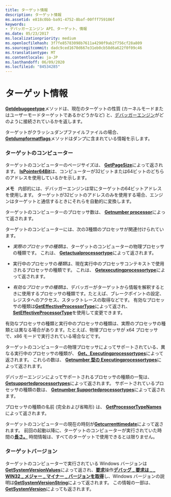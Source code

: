 ```yaml
---
title: ターゲット情報
description: ターゲット情報
ms.assetid: e818c0bb-ba91-4752-8baf-00fff759106f
keywords:
- デバッガーエンジン API、ターゲット、情報
ms.date: 05/23/2017
ms.localizationpriority: medium
ms.openlocfilehash: 3f7fe85783098b7611a4290f9ab2f756cf28a809
ms.sourcegitcommit: dadc9ced1670d667e31eb0cb58d6a622f0f09c46
ms.translationtype: MT
ms.contentlocale: ja-JP
ms.lasthandoff: 06/09/2020
ms.locfileid: "84534285"
---
```

# <a name="target-information"></a>ターゲット情報


[**Getdebuggeetype**](https://docs.microsoft.com/windows-hardware/drivers/ddi/dbgeng/nf-dbgeng-idebugcontrol3-getdebuggeetype)メソッドは、現在のターゲットの性質 (カーネルモードまたはユーザーモードターゲットであるかどうかなど) と、[デバッガーエンジン](introduction.md#debugger-engine)がどのように接続されているかを返します。

ターゲットがクラッシュダンプファイルファイルの場合、 [**Getdumpformatflags**](https://docs.microsoft.com/windows-hardware/drivers/ddi/dbgeng/nf-dbgeng-idebugcontrol3-getdumpformatflags)メソッドはダンプに含まれている情報を示します。

### <a name="span-idtarget_s_computerspanspan-idtarget_s_computerspantargets-computer"></a><span id="target_s_computer"></span><span id="TARGET_S_COMPUTER"></span>ターゲットのコンピューター

ターゲットのコンピューターのページサイズは、 [**GetPageSize**](https://docs.microsoft.com/windows-hardware/drivers/ddi/dbgeng/nf-dbgeng-idebugcontrol3-getpagesize)によって返されます。 [**IsPointer64Bit**](https://docs.microsoft.com/windows-hardware/drivers/ddi/dbgeng/nf-dbgeng-idebugcontrol3-ispointer64bit)は、コンピューターが32ビットまたは64ビットのどちらのアドレスを使用しているかを示します。

**メモ**   内部的には、デバッガーエンジンは常にターゲットの64ビットアドレスを使用します。 ターゲットが32ビットのアドレスのみを使用する場合、エンジンはターゲットと通信するときにそれらを自動的に変換します。

 

ターゲットのコンピューターのプロセッサ数は、 [**Getnumber processor**](https://docs.microsoft.com/windows-hardware/drivers/ddi/dbgeng/nf-dbgeng-idebugcontrol3-getnumberprocessors)によって返されます。

ターゲットのコンピューターには、次の3種類のプロセッサが関連付けられています。

-   *実際のプロセッサの種類*は、ターゲットのコンピューターの物理プロセッサの種類です。 これは、 [**Getactualprocessortype**](https://docs.microsoft.com/windows-hardware/drivers/ddi/dbgeng/nf-dbgeng-idebugcontrol3-getactualprocessortype)によって返されます。

-   実行中のプロセッサの*種類*は、現在実行中のプロセッサコンテキストで使用されるプロセッサの種類です。 これは、 [**Getexecutingprocessortype**](https://docs.microsoft.com/windows-hardware/drivers/ddi/dbgeng/nf-dbgeng-idebugcontrol3-getexecutingprocessortype)によって返されます。

-   *有効なプロセッサの種類*は、デバッガーがターゲットから情報を解釈するときに使用するプロセッサの種類です。たとえば、ブレークポイントの設定、レジスタへのアクセス、スタックトレースの取得などです。 有効なプロセッサの種類は[**GetEffectiveProcessorType**](https://docs.microsoft.com/windows-hardware/drivers/ddi/dbgeng/nf-dbgeng-idebugcontrol3-geteffectiveprocessortype)によって返され、 [**SetEffectiveProcessorType**](https://docs.microsoft.com/windows-hardware/drivers/ddi/dbgeng/nf-dbgeng-idebugcontrol3-seteffectiveprocessortype)を使用して変更できます。

有効なプロセッサの種類と実行中のプロセッサの種類は、実際のプロセッサの種類とは異なる場合があります。たとえば、物理プロセッサが x64 プロセッサで、x86 モードで実行されている場合などです。

ターゲットのコンピューターの物理プロセッサによってサポートされている、異なる実行中のプロセッサの種類が、 [**Get、Executingprocessortypes**](https://docs.microsoft.com/windows-hardware/drivers/ddi/dbgeng/nf-dbgeng-idebugcontrol3-getpossibleexecutingprocessortypes)によって返されます。 これらの数は、 [**Getnumber 型の Executingprocessortypes**](https://docs.microsoft.com/windows-hardware/drivers/ddi/dbgeng/nf-dbgeng-idebugcontrol3-getnumberpossibleexecutingprocessortypes)によって返されます。

デバッガーエンジンによってサポートされるプロセッサの種類の一覧は、 [**Getsupportedprocessortypes**](https://docs.microsoft.com/windows-hardware/drivers/ddi/dbgeng/nf-dbgeng-idebugcontrol3-getsupportedprocessortypes)によって返されます。 サポートされているプロセッサの種類の数は、 [**Getnumber Supportedprocessortypes**](https://docs.microsoft.com/windows-hardware/drivers/ddi/dbgeng/nf-dbgeng-idebugcontrol3-getnumbersupportedprocessortypes)によって返されます。

プロセッサの種類の名前 (完全および省略形) は、 [**GetProcessorTypeNames**](https://docs.microsoft.com/windows-hardware/drivers/ddi/dbgeng/nf-dbgeng-idebugcontrol3-getprocessortypenames)によって返されます。

ターゲットのコンピューターの現在の時刻が[**Getcurrenttimedate**](https://docs.microsoft.com/windows-hardware/drivers/ddi/dbgeng/nf-dbgeng-idebugcontrol3-getcurrenttimedate)によって返されます。 前回の起動以降に、ターゲットのコンピューターが実行されていた時間の[**長さ。**](https://docs.microsoft.com/windows-hardware/drivers/ddi/dbgeng/nf-dbgeng-idebugcontrol3-getcurrentsystemuptime) 時間情報は、すべてのターゲットで使用できるとは限りません。

### <a name="span-idtarget_versionsspanspan-idtarget_versionsspantarget-versions"></a><span id="target_versions"></span><span id="TARGET_VERSIONS"></span>ターゲットバージョン

ターゲットのコンピューターで実行されている Windows バージョンは[**GetSystemVersionValues**](https://docs.microsoft.com/windows-hardware/drivers/ddi/dbgeng/nf-dbgeng-idebugcontrol4-getsystemversionvalues)によって返され、[**要求**](https://docs.microsoft.com/windows-hardware/drivers/ddi/dbgeng/nf-dbgeng-idebugadvanced3-request)操作[**デバッグ \_ 要求は \_ \_ WIN32 \_ メジャー \_ マイナー \_ バージョンを取得**](debug-request-get-win32-major-minor-versions.md)し、Windows バージョンの説明は[**GetSystemVersionString**](https://docs.microsoft.com/windows-hardware/drivers/ddi/dbgeng/nf-dbgeng-idebugcontrol4-getsystemversionstring)によって返されます。 この情報の一部は、 [**GetSystemVersion**](https://docs.microsoft.com/windows-hardware/drivers/ddi/dbgeng/nf-dbgeng-idebugcontrol3-getsystemversion)によっても返されます。

 

 





